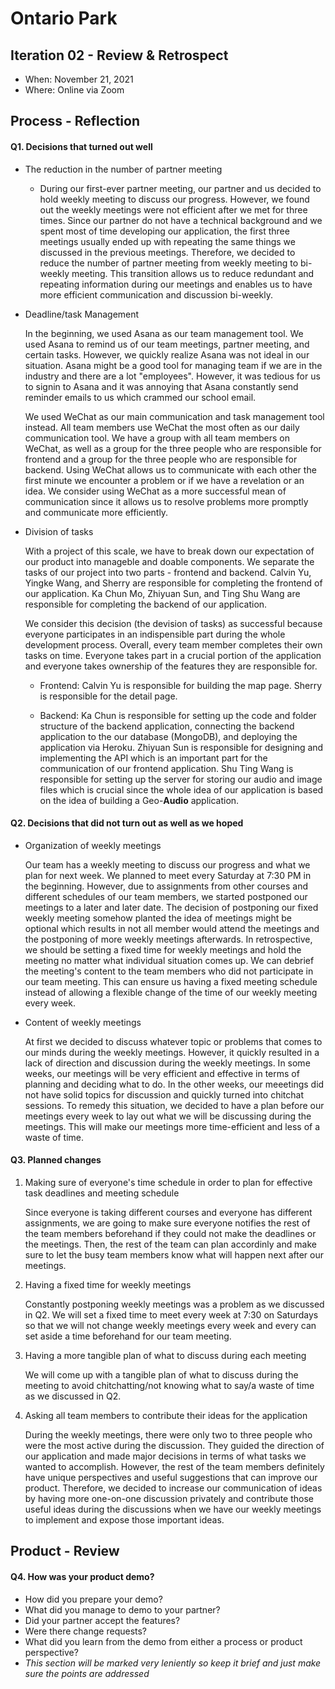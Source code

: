 # Ontario Park 

## Iteration 02 - Review & Retrospect

 * When: November 21, 2021
 * Where: Online via Zoom

## Process - Reflection


#### Q1. Decisions that turned out well

 * The reduction in the number of partner meeting
 
    * During our first-ever partner meeting, our partner and us decided to hold weekly meeting to discuss our progress. However, we found out the weekly meetings were not efficient after we met for three times. Since our partner do not have a technical background and we spent most of time developing our application, the first three meetings usually ended up with repeating the same things we discussed in the previous meetings. Therefore, we decided to reduce the number of partner meeting from weekly meeting to bi-weekly meeting. This transition allows us to reduce redundant and repeating information during our meetings and enables us to have more efficient communication and discussion bi-weekly.

 * Deadline/task Management
    
    In the beginning, we used Asana as our team management tool. We used Asana to remind us of our team meetings, partner meeting, and certain tasks. However, we quickly realize Asana was not ideal in our situation. Asana might be a good tool for managing team if we are in the industry and there are a lot "employees". However, it was tedious for us to signin to Asana and it was annoying that Asana constantly send reminder emails to us which crammed our school email. 
    
    We used WeChat as our main communication and task management tool instead. All team members use WeChat the most often as our daily communication tool. We have a group with all team members on WeChat, as well as a group for the three people who are responsible for frontend and a group for the three people who are responsible for backend. Using WeChat allows us to communicate with each other the first minute we encounter a problem or if we have a revelation or an idea. We consider using WeChat as a more successful mean of communication since it allows us to resolve problems more promptly and communicate more efficiently.

 * Division of tasks
 
    With a project of this scale, we have to break down our expectation of our product into manageble and doable components. We separate the tasks of our project   into two parts - frontend and backend. Calvin Yu, Yingke Wang, and Sherry are responsible for completing the frontend of our application. Ka Chun Mo, Zhiyuan Sun, and Ting Shu Wang are responsible for completing the backend of our application.
    
    We consider this decision (the devision of tasks) as successful because everyone participates in an indispensible part during the whole development process. Overall, every team member completes their own tasks on time. Everyone takes part in a crucial portion of the application and everyone takes ownership of the features they are responsible for. 
    
    * Frontend: Calvin Yu is responsible for building the map page. Sherry is responsible for the detail page. 
    
    * Backend: Ka Chun is responsible for setting up the code and folder structure of the backend application, connecting the backend application to the our database (MongoDB), and deploying the application via Heroku. Zhiyuan Sun is responsible for designing and implementing the API which is an important part for the communication of our frontend application. Shu Ting Wang is responsible for setting up the server for storing our audio and image files which is crucial since the whole idea of our application is based on the idea of building a Geo-**Audio** application.

#### Q2. Decisions that did not turn out as well as we hoped

 * Organization of weekly meetings
 
    Our team has a weekly meeting to discuss our progress and what we plan for next week. We planned to meet every Saturday at 7:30 PM in the beginning. However, due to assignments from other courses and different schedules of our team members, we started postponed our meetings to a later and later date. The decision of postponing our fixed weekly meeting somehow planted the idea of meetings might be optional which results in not all member would attend the meetings and the postponing of more weekly meetings afterwards. In retrospective, we should be setting a fixed time for weekly meetings and hold the meeting no matter what individual situation comes up. We can debrief the meeting's content to the team members who did not participate in our team meeting. This can ensure us having a fixed meeting schedule instead of allowing a flexible change of the time of our weekly meeting every week.

 * Content of weekly meetings
 
    At first we decided to discuss whatever topic or problems that comes to our minds during the weekly meetings. However, it quickly resulted in a lack of direction and discussion during the weekly meetings. In some weeks, our meetings will be very efficient and effective in terms of planning and deciding what to do. In the other weeks, our meeetings did not have solid topics for discussion and quickly turned into chitchat sessions. To remedy this situation, we decided to have a plan before our meetings every week to lay out what we will be discussing during the meetings. This will make our meetings more time-efficient and less of a waste of time.

#### Q3. Planned changes

1. Making sure of everyone's time schedule in order to plan for effective task deadlines and meeting schedule

    Since everyone is taking different courses and everyone has different assignments, we are going to make sure everyone notifies the rest of the team members beforehand if they could not make the deadlines or the meetings. Then, the rest of the team can plan accordinly and make sure to let the busy team members know what will happen next after our meetings.

1. Having a fixed time for weekly meetings

    Constantly postponing weekly meetings was a problem as we discussed in Q2. We will set a fixed time to meet every week at 7:30 on Saturdays so that we will not change weekly meetings every week and every can set aside a time beforehand for our team meeting.


1. Having a more tangible plan of what to discuss during each meeting

    We will come up with a tangible plan of what to discuss during the meeting to avoid chitchatting/not knowing what to say/a waste of time as we discussed in Q2.

1. Asking all team members to contribute their ideas for the application

    During the weekly meetings, there were only two to three people who were the most active during the discussion. They guided the direction of our application and made major decisions in terms of what tasks we wanted to accomplish. However, the rest of the team members definitely have unique perspectives and useful suggestions that can improve our product. Therefore, we decided to increase our communication of ideas by having more one-on-one discussion privately and contribute those useful ideas during the discussions when we have our weekly meetings to implement and expose those important ideas.

## Product - Review

#### Q4. How was your product demo?
 * How did you prepare your demo?
 * What did you manage to demo to your partner?
 * Did your partner accept the features?
 * Were there change requests?
 * What did you learn from the demo from either a process or product perspective?
 * *This section will be marked very leniently so keep it brief and just make sure the points are addressed*
